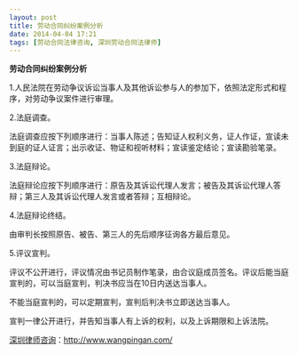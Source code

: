 ```yaml
---
layout: post
title: 劳动合同纠纷案例分析
date: 2014-04-04 17:21
tags: [劳动合同法律咨询, 深圳劳动合同法律师]
---
```

<strong>劳动合同纠纷案例分析</strong>

1.人民法院在劳动争议诉讼当事人及其他诉讼参与人的参加下，依照法定形式和程序，对劳动争议案件进行审理。

2.法庭调查。

法庭调查应按下列顺序进行：当事人陈述；告知证人权利义务，证人作证，宣读未到庭的证人证言；出示收证、物证和视听材料；宣读鉴定结论；宣读勘验笔录。

3.法庭辩论。

法庭辩论应按下列顺序进行：原告及其诉讼代理人发言；被告及其诉讼代理人答辩；第三人及其诉讼代理人发言或者答辩；互相辩论。

4.法庭辩论终结。

由审判长按照原告、被告、第三人的先后顺序征询各方最后意见。

5.评议宣判。

评议不公开进行，评议情况由书记员制作笔录，由合议庭成员签名。评议后能当庭宣判的，可以当庭宣判，判决书应当在10日内送达当事人。

不能当庭宣判的，可以定期宣判，宣判后判决书立即送达当事人。

宣判一律公开进行，并告知当事人有上诉的权利，以及上诉期限和上诉法院。

<a href="http://www.wangpingan.com/">深圳律师咨询</a>：<a href="http://www.wangpingan.com/">http://www.wangpingan.com/</a>

